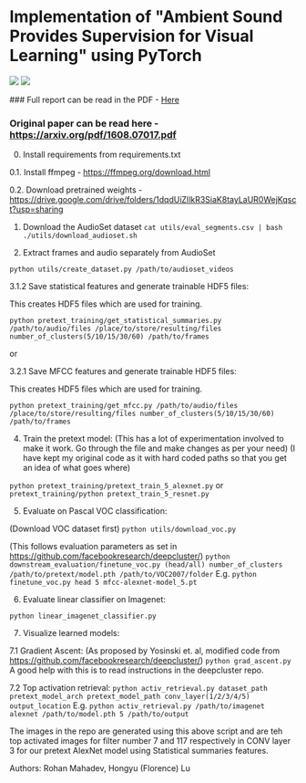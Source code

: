 # Implementation of "Ambient Sound Provides Supervision for Visual Learning" using PyTorch
<p>
<img src="./vis/combined1.jpg">
<img src="./vis/combined3.jpg">
</p>
### Full report can be read in the PDF - <a href="./report/Improving_Visual_Recognition_using_Ambient_Sound_for_Supervision.pdf">Here</a>

### Original paper can be read here - https://arxiv.org/pdf/1608.07017.pdf

0. Install requirements from requirements.txt

0.1. Install ffmpeg - https://ffmpeg.org/download.html

0.2. Download pretrained weights - https://drive.google.com/drive/folders/1dqdUiZIlkR3SiaK8tayLaUR0WejKqsct?usp=sharing

1. Download the AudioSet dataset
`cat utils/eval_segments.csv | bash ./utils/download_audioset.sh`

2. Extract frames and audio separately from AudioSet

`python utils/create_dataset.py /path/to/audioset_videos`

3.1.2 Save statistical features and generate trainable HDF5 files:

This creates HDF5 files which are used for training.

`python pretext_training/get_statistical_summaries.py /path/to/audio/files /place/to/store/resulting/files number_of_clusters(5/10/15/30/60) /path/to/frames`

or

3.2.1 Save MFCC features and generate trainable HDF5 files:

This creates HDF5 files which are used for training.

`python pretext_training/get_mfcc.py /path/to/audio/files /place/to/store/resulting/files number_of_clusters(5/10/15/30/60) /path/to/frames`  

4. Train the pretext model:
(This has a lot of experimentation involved to make it work. Go through the file and make changes as per your need)
(I have kept my original code as it with hard coded paths so that you get an idea of what goes where)

`python pretext_training/pretext_train_5_alexnet.py` or `pretext_training/python pretext_train_5_resnet.py`

5. Evaluate on Pascal VOC classification:

(Download VOC dataset first)
`python utils/download_voc.py`

(This follows evaluation parameters as set in  https://github.com/facebookresearch/deepcluster/)
`python downstream_evaluation/finetune_voc.py (head/all) number_of_clusters /path/to/pretext/model.pth /path/to/VOC2007/folder` 
E.g. `python finetune_voc.py head 5 mfcc-alexnet-model_5.pt `

6. Evaluate linear classifier on Imagenet:

`python linear_imagenet_classifier.py`
 
7. Visualize learned models:

7.1 Gradient Ascent:
(As proposed by Yosinski et. al, modified code from https://github.com/facebookresearch/deepcluster/)
`python grad_ascent.py` 
A good help with this is to read instructions in the deepcluster repo.


7.2 Top activation retrieval:
`python activ_retrieval.py dataset_path pretext_model_arch pretext_model_path conv_layer(1/2/3/4/5) output_location`
E.g. `python activ_retrieval.py /path/to/imagenet alexnet /path/to/model.pth 5 /path/to/output`

The images in the repo are generated using this above script and are teh top activated images for filter number 7 and 117 respectively in CONV layer 3 for our pretext AlexNet model using Statistical summaries features. 

Authors: Rohan Mahadev, Hongyu (Florence) Lu

